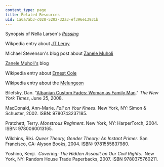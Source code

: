 ```yaml
---
content_type: page
title: Related Resources
uid: 1a6a7ab3-c028-5202-32a3-ef396e13931b
---
```


Synopsis of Nella Larsen's [_Passing_](http://en.wikipedia.org/wiki/Nella_Larsen)

Wikpedia entry about [JT Leroy](http://en.wikipedia.org/wiki/JT_LeRoy)

Michael Stevenson's blog post about [Zanele Muholi](http://archive.stevenson.info/exhibitions/muholi/index2010.htm)

[Zanele Muholi's](http://muzane.wordpress.com/) blog

Wikipedia entry about [Ernest Cole](http://en.wikipedia.org/wiki/Ernest_Cole)

Wikipedia entry about the [Melungeon](http://en.wikipedia.org/wiki/Melungeon)

Bilefsky, Dan. "[Albanian Custom Fades: Woman as Family Man](http://www.nytimes.com/2008/06/25/world/europe/25virgins.html?_r=1)." _The New York Times_, June 25, 2008.

MacDonald, Ann-Marie. _Fall on Your Knees_. New York, NY: Simon & Schuster, 2002. ISBN: 9780743237185.

Pratchett, Terry. _Monstrous Regiment_. New York, NY: HarperTorch, 2004. ISBN: 9780060013165.

Wilchins, Riki. _Queer Theory, Gender Theory: An Instant Primer_. San Francisco, CA: Alyson Books, 2004. ISBN: 9781555837980.

Yoshino, Kenji.  _Covering: The Hidden Assault on Our Civil Rights_.  New York, NY: Random House Trade Paperbacks, 2007. ISBN 9780375760211.